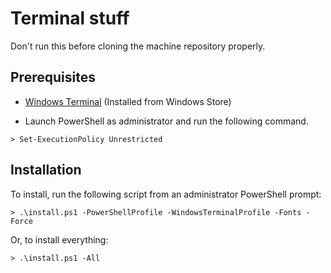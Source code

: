 # Terminal stuff

Don't run this before cloning the machine repository properly.

## Prerequisites

* [Windows Terminal](https://www.microsoft.com/en-us/p/windows-terminal-preview/9n0dx20hk701) (Installed from Windows Store)

* Launch PowerShell as administrator and run the following command.

```
> Set-ExecutionPolicy Unrestricted
```

## Installation

To install, run the following script from an administrator PowerShell prompt:

```
> .\install.ps1 -PowerShellProfile -WindowsTerminalProfile -Fonts -Force
```

Or, to install everything:

```
> .\install.ps1 -All
```
